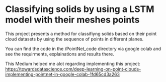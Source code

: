 # Classifying solids by using a LSTM model with their meshes points

This project presents a method for classifiyng solids based on their point cloud datasets by using the sequence of points in different planes. 

You can find the code in the /PointNet_code directory via google colab and see the requirments, explainations and results there.

This Medium helped me alot regarding implementing this project:
https://towardsdatascience.com/deep-learning-on-point-clouds-implementing-pointnet-in-google-colab-1fd65cd3a263

